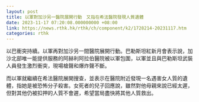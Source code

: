 ```yaml
---
layout: post
title: 以軍對加沙另一醫院展開行動　又指在希法醫院發現人質遺體
date: 2023-11-17 07:20:08.000000000 +08:00
link: https://news.rthk.hk/rthk/ch/component/k2/1728214-20231117.htm
categories: rthk
---
```


以巴衝突持續。以軍再對加沙另一間醫院展開行動。巴勒斯坦紅新月會表示說，加沙北部唯一能提供服務的阿赫利阿拉伯醫院被以軍包圍，以軍並且與巴勒斯坦武裝人員發生激烈衝突，現場槍聲和爆炸聲不斷。

而以軍就繼續在希法醫院展開搜查，並表示在醫院附近發現一名遇害女人質的遺體，指她是被恐怖分子殺害。女死者的兒子回應說，雖然對他母親來說已經太遲，但對其他仍被扣押的人質不會遲，希望當局盡快將其他人質救出。
